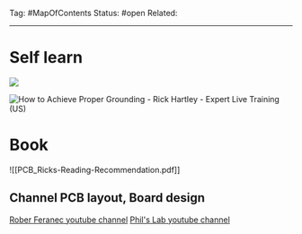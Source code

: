 Tag: #MapOfContents 
Status: #open 
Related:

---

# Self learn

![](https://www.youtube.com/watch?v=aODkA2mrimQ)


![How to Achieve Proper Grounding - Rick Hartley - Expert Live Training (US)](https://www.youtube.com/watch?v=ySuUZEjARPY)

# Book

![[PCB_Ricks-Reading-Recommendation.pdf]]
## Channel PCB layout, Board design

[Rober Feranec youtube channel](https://www.youtube.com/@RobertFeranec)
[Phil's Lab youtube channel](https://www.youtube.com/@PhilsLab)
